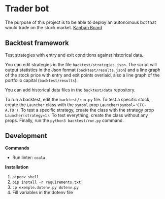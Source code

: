 # Trader bot
The purpose of this project is to be able to deploy an autonomous bot that would trade on the stock market.
[Kanban Board](https://www.notion.so/samperron/5a7a0284e6be4c4897bdf2c6cc11ade8?v=dc8a777fa60b42848ce5d4432a3cb693)

## Backtest framework
Test strategies with entry and exit conditions against historical data.

You can edit strategies in the file `backtest/strategies.json`. The script will output statistics in the Json format (`backtest/results.json`) and a line graph of the stock price with entry and exit points overlaid, also a line graph of the portfolio capital (`backtest/results`).

You can add historical data files in the `backtest/data` repository.

To run a backtest, edit the `backtest/run.py` file. To test a specific stock, create the `Launcher` class with the `symbol` prop `Launcher(symbol='CTC-A.TO')`. To test a specific strategy, create the class with the strategy prop `Launcher(strategy=1)`. To test everything, create the class without any props.
Finally, run the `python3 backtest/run.py` command.

## Development
**Commands**
- Run linter: `coala`

**Installation**
 1. `pipenv shell`
 2. `pip install -r requirements.txt`
 3. `cp exemple.dotenv.py dotenv.py`
 4. Fill variables in the dotenv file
